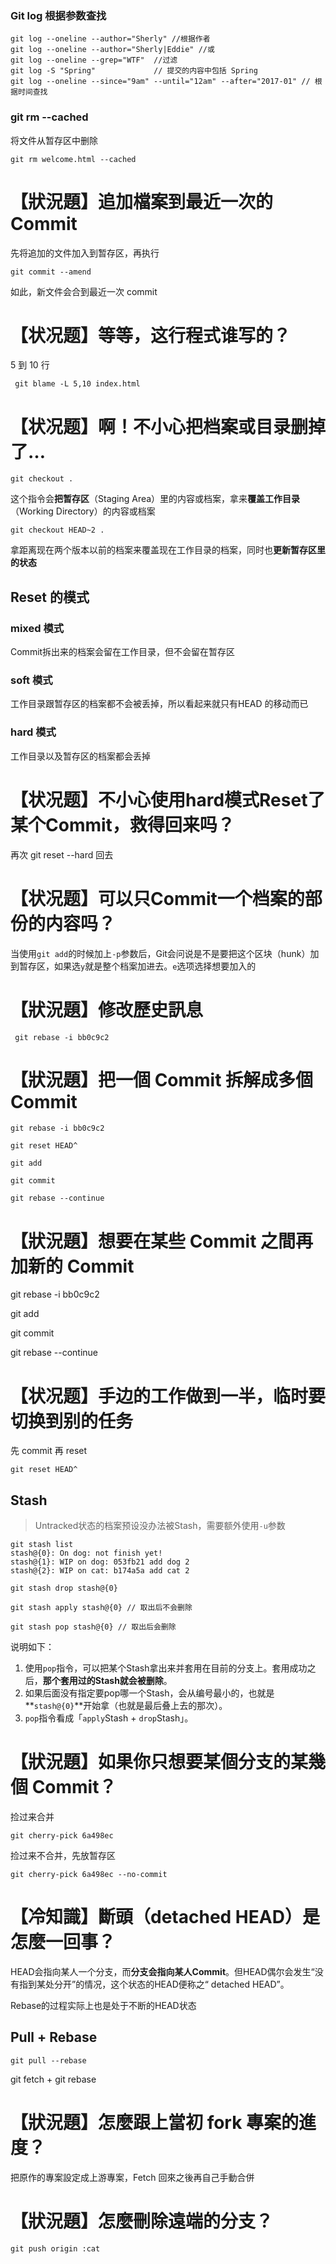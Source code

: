 ### Git log 根据参数查找

```
git log --oneline --author="Sherly" //根据作者
git log --oneline --author="Sherly|Eddie" //或
git log --oneline --grep="WTF"  //过滤
git log -S "Spring"             // 提交的内容中包括 Spring
git log --oneline --since="9am" --until="12am" --after="2017-01" // 根据时间查找
```



### git rm --cached

将文件从暂存区中删除 

```
git rm welcome.html --cached
```



# 【狀況題】追加檔案到最近一次的 Commit

先将追加的文件加入到暂存区，再执行

```
git commit --amend 
```

如此，新文件会合到最近一次 commit

# 【状况题】等等，这行程式谁写的？

5 到 10 行

```
 git blame -L 5,10 index.html 
```

# 【状况题】啊！不小心把档案或目录删掉了…

```
git checkout .
```

这个指令会**把暂存区**（Staging Area）里的内容或档案，拿来**覆盖工作目录**（Working Directory）的内容或档案

```
git checkout HEAD~2 .
```

拿距离现在两个版本以前的档案来覆盖现在工作目录的档案，同时也**更新暂存区里的状态**

## Reset 的模式

### mixed 模式

Commit拆出来的档案会留在工作目录，但不会留在暂存区

### soft 模式

工作目录跟暂存区的档案都不会被丢掉，所以看起来就只有HEAD 的移动而已

### hard 模式

工作目录以及暂存区的档案都会丢掉

# 【状况题】不小心使用hard模式Reset了某个Commit，救得回来吗？

再次 git reset --hard 回去



# 【状况题】可以只Commit一个档案的部份的内容吗？

当使用`git add`的时候加上`-p`参数后，Git会问说是不是要把这个区块（hunk）加到暂存区，如果选`y`就是整个档案加进去。`e`选项选择想要加入的



# 【狀況題】修改歷史訊息

```
 git rebase -i bb0c9c2
```

# 【狀況題】把一個 Commit 拆解成多個 Commit

```
git rebase -i bb0c9c2
```

```
git reset HEAD^
```

```
git add 
```

```
git commit
```

```
git rebase --continue
```

# 【狀況題】想要在某些 Commit 之間再加新的 Commit

git rebase -i bb0c9c2

git add 

git commit

git rebase --continue



# 【状况题】手边的工作做到一半，临时要切换到别的任务

先 commit 再 reset

```
git reset HEAD^
```

## Stash

> Untracked状态的档案预设没办法被Stash，需要额外使用`-u`参数

```
git stash list
stash@{0}: On dog: not finish yet!
stash@{1}: WIP on dog: 053fb21 add dog 2
stash@{2}: WIP on cat: b174a5a add cat 2

git stash drop stash@{0}
```

```
git stash apply stash@{0} // 取出后不会删除
```

```
git stash pop stash@{0} // 取出后会删除
```

说明如下：

1. 使用`pop`指令，可以把某个Stash拿出来并套用在目前的分支上。套用成功之后，**那个套用过的Stash就会被删除**。
2. 如果后面没有指定要pop哪一个Stash，会从编号最小的，也就是**`stash@{0}`**开始拿（也就是最后叠上去的那次）。
3. `pop`指令看成「`apply`Stash + `drop`Stash」。



# 【狀況題】如果你只想要某個分支的某幾個 Commit？

捡过来合并

```
git cherry-pick 6a498ec
```

捡过来不合并，先放暂存区

```
git cherry-pick 6a498ec --no-commit
```

# **【冷知識】斷頭（detached HEAD）是怎麼一回事？**

HEAD会指向某人一个分支，而**分支会指向某人Commit**。但HEAD偶尔会发生“没有指到某处分开”的情况，这个状态的HEAD便称之“ detached HEAD”。

Rebase的过程实际上也是处于不断的HEAD状态



## Pull + Rebase

```
git pull --rebase
```

git fetch + git rebase



# 【狀況題】怎麼跟上當初 fork 專案的進度？

把原作的專案設定成上游專案，Fetch 回來之後再自己手動合併

# 【狀況題】怎麼刪除遠端的分支？

```
git push origin :cat
```

